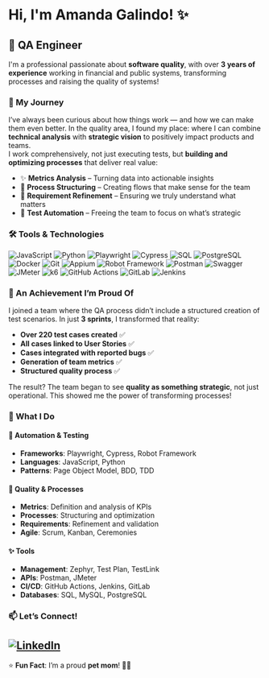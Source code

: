 # Hi, I'm Amanda Galindo! ✨
## 🌟 QA Engineer
I'm a professional passionate about **software quality**, with over **3 years of experience** working in financial and public systems, transforming processes and raising the quality of systems!

### 💭 My Journey
I’ve always been curious about how things work — and how we can make them even better. In the quality area, I found my place: where I can combine **technical analysis** with **strategic vision** to positively impact products and teams.  
I work comprehensively, not just executing tests, but **building and optimizing processes** that deliver real value:  
- ✨ **Metrics Analysis** – Turning data into actionable insights  
- 🌸 **Process Structuring** – Creating flows that make sense for the team  
- 💫 **Requirement Refinement** – Ensuring we truly understand what matters  
- 🎀 **Test Automation** – Freeing the team to focus on what’s strategic  

### 🛠️ Tools & Technologies
![JavaScript](https://img.shields.io/badge/JavaScript-F7DF1E?style=for-the-badge&logo=javascript&logoColor=black)
![Python](https://img.shields.io/badge/Python-3776AB?style=for-the-badge&logo=python&logoColor=white)
![Playwright](https://img.shields.io/badge/Playwright-2EAD96?style=for-the-badge&logo=playwright&logoColor=white)
![Cypress](https://img.shields.io/badge/Cypress-17202C?style=for-the-badge&logo=cypress&logoColor=white)
![SQL](https://img.shields.io/badge/SQL-4479A1?style=for-the-badge&logo=mysql&logoColor=white)
![PostgreSQL](https://img.shields.io/badge/PostgreSQL-316192?style=for-the-badge&logo=postgresql&logoColor=white)
![Docker](https://img.shields.io/badge/Docker-2496ED?style=for-the-badge&logo=docker&logoColor=white)
![Git](https://img.shields.io/badge/Git-F05032?style=for-the-badge&logo=git&logoColor=white)
![Appium](https://img.shields.io/badge/Appium-00BFFF?style=for-the-badge&logo=appium&logoColor=white)
![Robot Framework](https://img.shields.io/badge/Robot_Framework-000000?style=for-the-badge&logo=robot-framework&logoColor=white)
![Postman](https://img.shields.io/badge/Postman-FF6C37?style=for-the-badge&logo=postman&logoColor=white)
![Swagger](https://img.shields.io/badge/Swagger-85EA2D?style=for-the-badge&logo=swagger&logoColor=black)
![JMeter](https://img.shields.io/badge/JMeter-D22128?style=for-the-badge&logo=apachejmeter&logoColor=white)
![k6](https://img.shields.io/badge/k6-7D64FF?style=for-the-badge&logo=k6&logoColor=white)
![GitHub Actions](https://img.shields.io/badge/GitHub_Actions-2088FF?style=for-the-badge&logo=githubactions&logoColor=white)
![GitLab](https://img.shields.io/badge/GitLab-FCA121?style=for-the-badge&logo=gitlab&logoColor=white)
![Jenkins](https://img.shields.io/badge/Jenkins-D24939?style=for-the-badge&logo=jenkins&logoColor=white)

### 🚀 An Achievement I’m Proud Of
I joined a team where the QA process didn’t include a structured creation of test scenarios. In just **3 sprints**, I transformed that reality:  
- **Over 220 test cases created** ✅  
- **All cases linked to User Stories** ✅  
- **Cases integrated with reported bugs** ✅  
- **Generation of team metrics** ✅  
- **Structured quality process** ✅  

The result? The team began to see **quality as something strategic**, not just operational. This showed me the power of transforming processes!

### 🎯 What I Do
#### 🌸 **Automation & Testing**  
- **Frameworks**: Playwright, Cypress, Robot Framework  
- **Languages**: JavaScript, Python  
- **Patterns**: Page Object Model, BDD, TDD  
#### 💖 **Quality & Processes**  
- **Metrics**: Definition and analysis of KPIs  
- **Processes**: Structuring and optimization  
- **Requirements**: Refinement and validation  
- **Agile**: Scrum, Kanban, Ceremonies  
#### ✨ **Tools**  
- **Management**: Zephyr, Test Plan, TestLink  
- **APIs**: Postman, JMeter  
- **CI/CD**: GitHub Actions, Jenkins, GitLab  
- **Databases**: SQL, MySQL, PostgreSQL  

### 📫 Let’s Connect!
[![LinkedIn](https://img.shields.io/badge/LinkedIn-0077B5?style=for-the-badge&logo=linkedin&logoColor=white)](https://www.linkedin.com/in/amandalaisgalindo/)
---
⭐ **Fun Fact**: I’m a proud **pet mom**! 🐾✨
